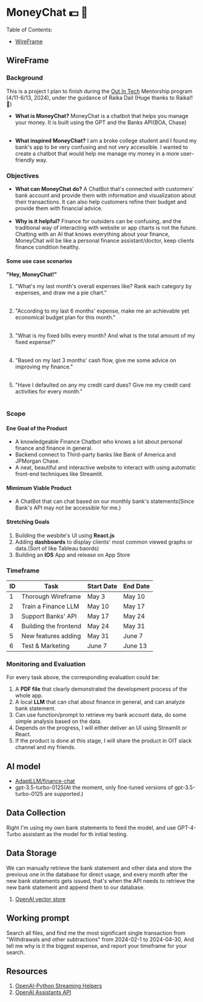 # MoneyChat 💵 🤖️

Table of Contents:
- [WireFrame](#WireFrame)

## WireFrame
### Background
This is a project I plan to finish during the [Out In Tech](https://outintech.com/) Mentorship program (4/11-6/13, 2024), under the guidance of Raika Dail (Huge thanks to Raika!! 🥰)

- **What is MoneyChat?**
MoneyChat is a chatbot that helps you manage your money. It is built using the GPT and the Banks API(BOA, Chase) <br><br>

- **What inspired MoneyChat?**
I am a broke college student and I found my bank's app to be very confusing and not very accessible. I wanted to create a chatbot that would help me manage my money in a more user-friendly way.

### Objectives
- **What can MoneyChat do?**
A ChatBot that's connected with customers' bank account and provide them with information and visualization about their transactions. It can also help customers refine their budget and provide them with financial advice.
<br><br>
- **Why is it helpful?**
Finance for outsiders can be confusing, and the traditional way of interacting with website or app charts is not the future. Chatting with an AI that knows everything about your finance, MoneyChat will be like a personal finance assistant/doctor, keep clients finance condition healthy.

#### Some use case scenarios
**"Hey, MoneyChat!"**

1. "What's my last month's overall expenses like? Rank each category by expenses, and draw me a pie chart."<br><br>

2. "According to my last 6 months' expense, make me an achievable yet economical budget plan for this month."<br><br>

3. "What is my fixed bills every month? And what is the total amount of my fixed expense?"<br><br>

4. "Based on my last 3 months' cash flow, give me some advice on improving my finance."<br><br>

5. "Have I defaulted on any my credit card dues? Give me my credit card activities for every month."<br><br>

### Scope 
#### Ene Goal of the Product
- A knowledgeable Finance Chatbot who knows a lot about personal finance and finance in general.
- Backend connect to Third-party banks like Bank of America and JPMorgan Chase.
- A neat, beautiful and interactive website to interact with using automatic front-end techniques like Streamlit.

#### Mimimum Viable Product
- A ChatBot that can chat based on our monthly bank's statements(Since Bank's API may not be accessible for me.)

#### Stretching Goals
1. Building the wesbite's UI using **React.js**
2. Adding **dashboards** to display clients' most common viewed graphs or data.(Sort of like Tableau baords)
3. Building an **IOS** App and release on App Store

### Timeframe
| ID | Task | Start Date | End Date |
| -- | ---- | -----------| ---------|
| 1 | Thorough Wireframe    | May 3  | May 10 |
| 2 | Train a Finance LLM   | May 10 | May 17 |
| 3 | Support Banks' API    | May 17 | May 24 |
| 4 | Building the frontend | May 24 | May 31 |
| 5 | New features adding   | May 31 | June 7 | 
| 6 | Test & Marketing      | June 7 | June 13|

### Monitoring and Evaluation
For every task above, the corresponding evaluation could be:
1. A **PDF file** that clearly demonstrated the development process of the whole app.
2. A local **LLM** that can chat about finance in general, and can analyze bank statement.
3. Can use function/prompt to retrieve my bank account data, do some simple analysis based on the data.
4. Depends on the progress, I will either deliver an UI using Streamlit or React.
5. If the product is done at this stage, I will share the product in OIT slack channel and my friends.

## AI model
- [AdaptLLM/finance-chat](https://huggingface.co/AdaptLLM/finance-chat)
- gpt-3.5-turbo-0125(At the moment, only fine-tuned versions of gpt-3.5-turbo-0125 are supported.)

## Data Collection
Right I'm using my own bank statements to feed the model, and use GPT-4-Turbo assistant as the model for th initial testing. 

## Data Storage
We can manually retrieve the bank statement and other data and store the previous one in the database for direct usage, and every month after the new bank statements gets issued, that's when the API needs to retrieve the new bank statement and append them to our database.
1. [OpenAI vector store](https://platform.openai.com/docs/assistants/tools/file-search/creating-vector-stores-and-adding-files)

## Working prompt
Search all files, and find me the most significant single transaction from "Withdrawals and other subtractions" 
        from 2024-02-1 to 2024-04-30,
        And tell me why is it the biggest expense, and report your timeframe for your search.

## Resources
1. [OpenAI-Python Streaming Helpers](https://github.com/openai/openai-python/blob/main/helpers.md)
2. [OpenAI Assistants API](https://platform.openai.com/docs/assistants/overview?lang=python)
